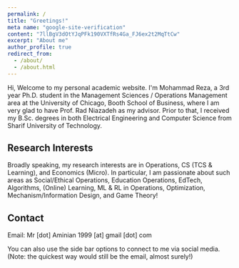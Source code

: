 ```yaml
---
permalink: /
title: "Greetings!"
meta name: "google-site-verification" 
content: "7llBgV3dOtYJqPFk190VXTfRs4Ga_FJ6ex2t2MqTtCw"
excerpt: "About me"
author_profile: true
redirect_from: 
  - /about/
  - /about.html
---
```


Hi, Welcome to my personal academic website. I'm Mohammad Reza, a 3rd year Ph.D. student in the Management Sciences / Operations Management area at the University of Chicago, Booth School of Business, where I am very glad to have Prof. Rad Niazadeh as my advisor. Prior to that, I received my B.Sc. degrees in both Electrical Engineering and Computer Science from Sharif University of Technology. 



Research Interests
------------------

Broadly speaking, my research interests are in Operations, CS (TCS & Learning), and Economics (Micro). In particular, I am passionate about such areas as Social/Ethical Operations, Education Operations, EdTech, Algorithms, (Online) Learning, ML & RL in Operations, Optimization, Mechanism/Information Design, and Game Theory!



Contact
------------------

Email: Mr [dot] Aminian 1999 [at] gmail [dot] com

You can also use the side bar options to connect to me via social media. (Note: the quickest way would still be the email, almost surely!)

<!-- 
Create content & metadata
------
For site content, there is one markdown file for each type of content, which are stored in directories like _publications, _talks, _posts, _teaching, or _pages. For example, each talk is a markdown file in the [_talks directory](https://github.com/academicpages/academicpages.github.io/tree/master/_talks). At the top of each markdown file is structured data in YAML about the talk, which the theme will parse to do lots of cool stuff. The same structured data about a talk is used to generate the list of talks on the [Talks page](https://academicpages.github.io/talks), each [individual page](https://academicpages.github.io/talks/2012-03-01-talk-1) for specific talks, the talks section for the [CV page](https://academicpages.github.io/cv), and the [map of places you've given a talk](https://academicpages.github.io/talkmap.html) (if you run this [python file](https://github.com/academicpages/academicpages.github.io/blob/master/talkmap.py) or [Jupyter notebook](https://github.com/academicpages/academicpages.github.io/blob/master/talkmap.ipynb), which creates the HTML for the map based on the contents of the _talks directory).
 -->
